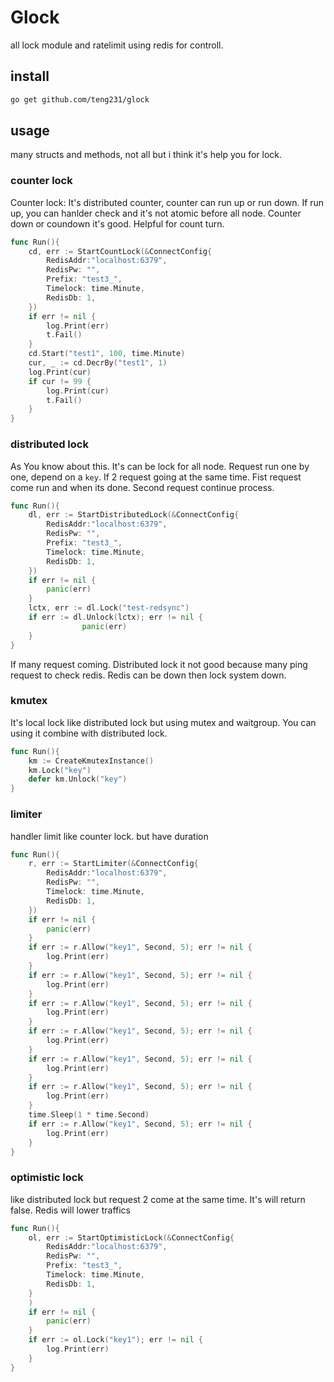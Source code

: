 # Glock
all lock module and ratelimit using redis for controll.

## install

``` bash
go get github.com/teng231/glock
```

## usage
 many structs and methods, not all but i think it's help you for lock.


### counter lock
Counter lock: It's distributed counter, counter can run up or run down. If run up, you can hanlder check and it's not atomic before all node.
Counter down or coundown it's good.
Helpful for count turn.

``` go
func Run(){
	cd, err := StartCountLock(&ConnectConfig{
		RedisAddr:"localhost:6379",
		RedisPw: "",
		Prefix: "test3_",
		Timelock: time.Minute,
		RedisDb: 1,
	})
	if err != nil {
		log.Print(err)
		t.Fail()
	}
	cd.Start("test1", 100, time.Minute)
	cur, _ := cd.DecrBy("test1", 1)
	log.Print(cur)
	if cur != 99 {
		log.Print(cur)
		t.Fail()
	}
}
```

### distributed lock
As You know about this. It's can be lock for all node. Request run one by one, depend on a `key`.
If 2 request going at the same time. Fist request come run and when its done. Second request continue process.

``` go
func Run(){
	dl, err := StartDistributedLock(&ConnectConfig{
		RedisAddr:"localhost:6379",
		RedisPw: "",
		Prefix: "test3_",
		Timelock: time.Minute,
		RedisDb: 1,
	})
	if err != nil {
		panic(err)
	}
    lctx, err := dl.Lock("test-redsync")
    if err := dl.Unlock(lctx); err != nil {
				panic(err)
	}
}
```

If many request coming. Distributed lock it not good because many ping request to check redis. Redis can be down then lock system down.

### kmutex

It's local lock like distributed lock but using mutex and waitgroup. You can using it combine with distributed lock.


``` go
func Run(){
	km := CreateKmutexInstance()
	km.Lock("key")
	defer km.Unlock("key")
}
```

### limiter

handler limit like counter lock. but have duration


``` go
func Run(){
    r, err := StartLimiter(&ConnectConfig{
		RedisAddr:"localhost:6379",
		RedisPw: "",
		Timelock: time.Minute,
		RedisDb: 1,
	})
	if err != nil {
		panic(err)
	}
	if err := r.Allow("key1", Second, 5); err != nil {
		log.Print(err)
	}
	if err := r.Allow("key1", Second, 5); err != nil {
		log.Print(err)
	}
	if err := r.Allow("key1", Second, 5); err != nil {
		log.Print(err)
	}
	if err := r.Allow("key1", Second, 5); err != nil {
		log.Print(err)
	}
	if err := r.Allow("key1", Second, 5); err != nil {
		log.Print(err)
	}
	if err := r.Allow("key1", Second, 5); err != nil {
		log.Print(err)
	}
	time.Sleep(1 * time.Second)
	if err := r.Allow("key1", Second, 5); err != nil {
		log.Print(err)
	}
}
```


### optimistic lock

like distributed lock but request 2 come at the same time. It's will return false.
Redis will lower traffics


``` go
func Run(){
    ol, err := StartOptimisticLock(&ConnectConfig{
		RedisAddr:"localhost:6379",
		RedisPw: "",
		Prefix: "test3_",
		Timelock: time.Minute,
		RedisDb: 1,
	}
	)
	if err != nil {
		panic(err)
	}
	if err := ol.Lock("key1"); err != nil {
		log.Print(err)
	}
}
```
